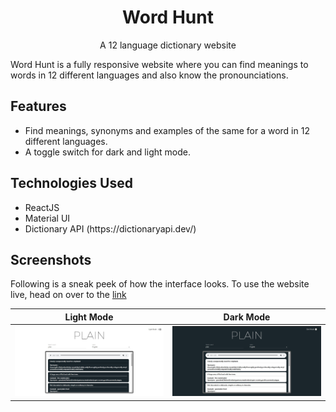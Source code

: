 
<h1 align="center">
  <a>Word Hunt</a>
</h1>

<p align="center">
A 12 language dictionary website 
</p>

Word Hunt is a fully responsive website where you can find meanings to words in 12 different languages and also know the pronounciations.

<h2>Features</h2> 
 <ul>
  <li>
    Find meanings, synonyms and examples of the same for a word in 12 different languages. 
  </li>
<li>
    A toggle switch for dark and light mode.
  </li>

 
  </ul>
  
<h2>Technologies Used</h2> 
 <ul>
  <li>
    ReactJS
  </li>
  <li>
    Material UI
  </li>
  <li>
    Dictionary API (https://dictionaryapi.dev/)
  </li>
  </ul>
  
<h2>  Screenshots </h2>

Following is a sneak peek of how the interface looks. To use the website live, head on over to the [link]()

| Light Mode                               | Dark Mode                             |
| ------------------------------------ | ------------------------------------ |
| ![](https://github.com/khalatevarun/WordHunt/blob/main/screenshots/lightmode.jpg) | ![](https://github.com/khalatevarun/WordHunt/blob/main/screenshots/darkmode.jpg) |




  












